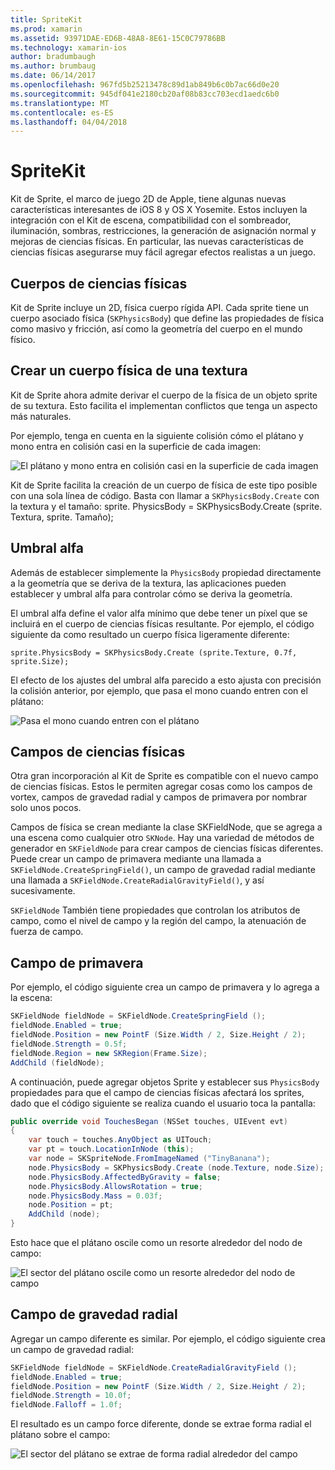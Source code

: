 ```yaml
---
title: SpriteKit
ms.prod: xamarin
ms.assetid: 93971DAE-ED6B-48A8-8E61-15C0C79786BB
ms.technology: xamarin-ios
author: bradumbaugh
ms.author: brumbaug
ms.date: 06/14/2017
ms.openlocfilehash: 967fd5b25213478c89d1ab849b6c0b7ac66d0e20
ms.sourcegitcommit: 945df041e2180cb20af08b83cc703ecd1aedc6b0
ms.translationtype: MT
ms.contentlocale: es-ES
ms.lasthandoff: 04/04/2018
---
```

# <a name="spritekit"></a>SpriteKit

Kit de Sprite, el marco de juego 2D de Apple, tiene algunas nuevas características interesantes de iOS 8 y OS X Yosemite. Estos incluyen la integración con el Kit de escena, compatibilidad con el sombreador, iluminación, sombras, restricciones, la generación de asignación normal y mejoras de ciencias físicas. En particular, las nuevas características de ciencias físicas asegurarse muy fácil agregar efectos realistas a un juego.

## <a name="physics-bodies"></a>Cuerpos de ciencias físicas

Kit de Sprite incluye un 2D, física cuerpo rígida API. Cada sprite tiene un cuerpo asociado física (`SKPhysicsBody`) que define las propiedades de física como masivo y fricción, así como la geometría del cuerpo en el mundo físico.

## <a name="creating-a-physics-body-from-a-texture"></a>Crear un cuerpo física de una textura
Kit de Sprite ahora admite derivar el cuerpo de la física de un objeto sprite de su textura. Esto facilita el implementan conflictos que tenga un aspecto más naturales.

Por ejemplo, tenga en cuenta en la siguiente colisión cómo el plátano y mono entra en colisión casi en la superficie de cada imagen:
 
![](spritekit-images/image13.png "El plátano y mono entra en colisión casi en la superficie de cada imagen")

Kit de Sprite facilita la creación de un cuerpo de física de este tipo posible con una sola línea de código. Basta con llamar a `SKPhysicsBody.Create` con la textura y el tamaño: sprite. PhysicsBody = SKPhysicsBody.Create (sprite. Textura, sprite. Tamaño);

## <a name="alpha-threshold"></a>Umbral alfa

Además de establecer simplemente la `PhysicsBody` propiedad directamente a la geometría que se deriva de la textura, las aplicaciones pueden establecer y umbral alfa para controlar cómo se deriva la geometría. 

El umbral alfa define el valor alfa mínimo que debe tener un píxel que se incluirá en el cuerpo de ciencias físicas resultante. Por ejemplo, el código siguiente da como resultado un cuerpo física ligeramente diferente:

```chsarp
sprite.PhysicsBody = SKPhysicsBody.Create (sprite.Texture, 0.7f, sprite.Size);
```

El efecto de los ajustes del umbral alfa parecido a esto ajusta con precisión la colisión anterior, por ejemplo, que pasa el mono cuando entren con el plátano:

![](spritekit-images/image14.png "Pasa el mono cuando entren con el plátano")
 
## <a name="physics-fields"></a>Campos de ciencias físicas

Otra gran incorporación al Kit de Sprite es compatible con el nuevo campo de ciencias físicas. Estos le permiten agregar cosas como los campos de vortex, campos de gravedad radial y campos de primavera por nombrar solo unos pocos.

Campos de física se crean mediante la clase SKFieldNode, que se agrega a una escena como cualquier otro `SKNode`. Hay una variedad de métodos de generador en `SKFieldNode` para crear campos de ciencias físicas diferentes. Puede crear un campo de primavera mediante una llamada a `SKFieldNode.CreateSpringField()`, un campo de gravedad radial mediante una llamada a `SKFieldNode.CreateRadialGravityField()`, y así sucesivamente.

`SKFieldNode` También tiene propiedades que controlan los atributos de campo, como el nivel de campo y la región del campo, la atenuación de fuerza de campo.

## <a name="spring-field"></a>Campo de primavera

Por ejemplo, el código siguiente crea un campo de primavera y lo agrega a la escena:

```csharp
SKFieldNode fieldNode = SKFieldNode.CreateSpringField ();
fieldNode.Enabled = true;
fieldNode.Position = new PointF (Size.Width / 2, Size.Height / 2);
fieldNode.Strength = 0.5f;
fieldNode.Region = new SKRegion(Frame.Size);
AddChild (fieldNode);
```

A continuación, puede agregar objetos Sprite y establecer sus `PhysicsBody` propiedades para que el campo de ciencias físicas afectará los sprites, dado que el código siguiente se realiza cuando el usuario toca la pantalla:

```csharp
public override void TouchesBegan (NSSet touches, UIEvent evt)
{
    var touch = touches.AnyObject as UITouch;
    var pt = touch.LocationInNode (this);
    var node = SKSpriteNode.FromImageNamed ("TinyBanana");
    node.PhysicsBody = SKPhysicsBody.Create (node.Texture, node.Size);
    node.PhysicsBody.AffectedByGravity = false;
    node.PhysicsBody.AllowsRotation = true;
    node.PhysicsBody.Mass = 0.03f;
    node.Position = pt;
    AddChild (node);
}
```

Esto hace que el plátano oscile como un resorte alrededor del nodo de campo:

![](spritekit-images/image15.png "El sector del plátano oscile como un resorte alrededor del nodo de campo")
 
## <a name="radial-gravity-field"></a>Campo de gravedad radial

Agregar un campo diferente es similar. Por ejemplo, el código siguiente crea un campo de gravedad radial:

```csharp
SKFieldNode fieldNode = SKFieldNode.CreateRadialGravityField ();
fieldNode.Enabled = true;
fieldNode.Position = new PointF (Size.Width / 2, Size.Height / 2);
fieldNode.Strength = 10.0f;
fieldNode.Falloff = 1.0f;
```

El resultado es un campo force diferente, donde se extrae forma radial el plátano sobre el campo:

![](spritekit-images/image16.png "El sector del plátano se extrae de forma radial alrededor del campo")